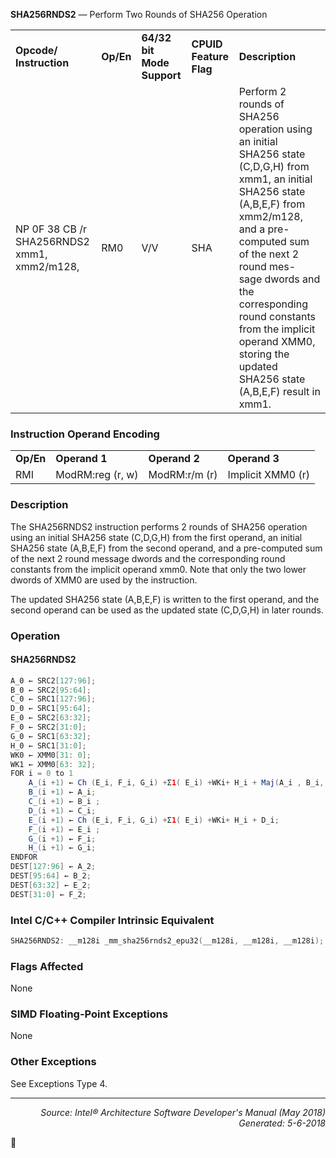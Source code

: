 <b>SHA256RNDS2</b> — Perform Two Rounds of SHA256 Operation
<table>
	<tr>
		<td><b>Opcode/ Instruction</b></td>
		<td><b>Op/En</b></td>
		<td><b>64/32 bit Mode Support</b></td>
		<td><b>CPUID Feature Flag</b></td>
		<td><b>Description</b></td>
	</tr>
	<tr>
		<td>NP 0F 38 CB /r SHA256RNDS2 xmm1, xmm2/m128, <XMM0></td>
		<td>RM0</td>
		<td>V/V</td>
		<td>SHA</td>
		<td>Perform 2 rounds of SHA256 operation using an initial SHA256 state (C,D,G,H) from xmm1, an initial SHA256 state (A,B,E,F) from xmm2/m128, and a pre-computed sum of the next 2 round mes- sage dwords and the corresponding round constants from the implicit operand XMM0, storing the updated SHA256 state (A,B,E,F) result in xmm1.</td>
	</tr>
</table>


### Instruction Operand Encoding
<table>
	<tr>
		<td><b>Op/En</b></td>
		<td><b>Operand 1</b></td>
		<td><b>Operand 2</b></td>
		<td><b>Operand 3</b></td>
	</tr>
	<tr>
		<td>RMI</td>
		<td>ModRM:reg (r, w)</td>
		<td>ModRM:r/m (r)</td>
		<td>Implicit XMM0 (r)</td>
	</tr>
</table>


### Description
The SHA256RNDS2 instruction performs 2 rounds of SHA256 operation using an initial SHA256 state (C,D,G,H)
from the first operand, an initial SHA256 state (A,B,E,F) from the second operand, and a pre-computed sum of the
next 2 round message dwords and the corresponding round constants from the implicit operand xmm0. Note that
only the two lower dwords of XMM0 are used by the instruction.

The updated SHA256 state (A,B,E,F) is written to the first operand, and the second operand can be used as the
updated state (C,D,G,H) in later rounds.

### Operation


#### SHA256RNDS2
```java
A_0 ← SRC2[127:96]; 
B_0 ← SRC2[95:64]; 
C_0 ← SRC1[127:96]; 
D_0 ← SRC1[95:64]; 
E_0 ← SRC2[63:32]; 
F_0 ← SRC2[31:0]; 
G_0 ← SRC1[63:32]; 
H_0 ← SRC1[31:0]; 
WK0 ← XMM0[31: 0]; 
WK1 ← XMM0[63: 32]; 
FOR i = 0 to 1
    A_(i +1) ← Ch (E_i, F_i, G_i) +Σ1( E_i) +WKi+ H_i + Maj(A_i , B_i, C_i) +Σ0( A_i); 
    B_(i +1) ← A_i; 
    C_(i +1) ← B_i ; 
    D_(i +1) ← C_i; 
    E_(i +1) ← Ch (E_i, F_i, G_i) +Σ1( E_i) +WKi+ H_i + D_i; 
    F_(i +1) ← E_i ; 
    G_(i +1) ← F_i; 
    H_(i +1) ← G_i; 
ENDFOR
DEST[127:96] ← A_2; 
DEST[95:64] ← B_2; 
DEST[63:32] ← E_2; 
DEST[31:0] ← F_2; 
```
### Intel C/C++ Compiler Intrinsic Equivalent
```c
SHA256RNDS2: __m128i _mm_sha256rnds2_epu32(__m128i, __m128i, __m128i);
```
### Flags Affected
None

### SIMD Floating-Point Exceptions

None

### Other Exceptions

See Exceptions Type 4.

 --- 
<p align="right"><i>Source: Intel® Architecture Software Developer's Manual (May 2018)<br>Generated: 5-6-2018</i></p>

